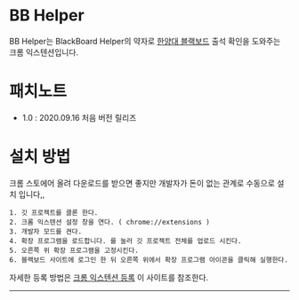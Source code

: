 # BB Helper
BB Helper는 BlackBoard Helper의 약자로 [한양대 블랙보드](learn.hanyang.ac.kr) 출석 확인을 도와주는 크롬 익스텐션입니다.

# 패치노트
 - 1.0 : 2020.09.16 처음 버전 릴리즈

# 설치 방법
크롬 스토에어 올려 다운로드를 받으면 좋지만 개발자가 돈이 없는 관계로 수동으로 설치 입니다,,

~~~
1. 깃 프로젝트를 클론 한다.
2. 크롬 익스텐션 설정 창을 연다. ( chrome://extensions )
3. 개발자 모드를 켠다.
4. 확장 프로그램을 로드합니다. 를 눌러 깃 프로젝트 전체를 업로드 시킨다.
5. 오른쪽 위 확장 프로그램을 고정시킨다.
6. 블랙보드 사이트에 로그인 한 뒤 오른쪽 위에서 확장 프로그램 아이콘을 클릭해 실행한다.
~~~
자세한 등록 방법은 [크롬 익스텐션 등록](https://developer.chrome.com/extensions/getstarted) 이 사이트를 참조한다.

---

